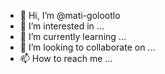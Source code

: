 - 👋 Hi, I’m @mati-golootlo
- 👀 I’m interested in ...
- 🌱 I’m currently learning ...
- 💞️ I’m looking to collaborate on ...
- 📫 How to reach me ...

<!---
mati-golootlo/mati-golootlo is a ✨ special ✨ repository because its `README.md` (this file) appears on your GitHub profile.
You can click the Preview link to take a look at your changes.
--->
